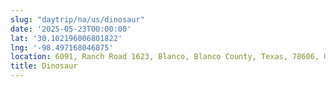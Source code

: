 ```yaml
---
slug: "daytrip/na/us/dinosaur"
date: '2025-05-23T00:00:00'
lat: '30.102196006801822'
lng: '-98.497168046875'
location: 6091, Ranch Road 1623, Blanco, Blanco County, Texas, 78606, United States
title: Dinosaur
---
```



